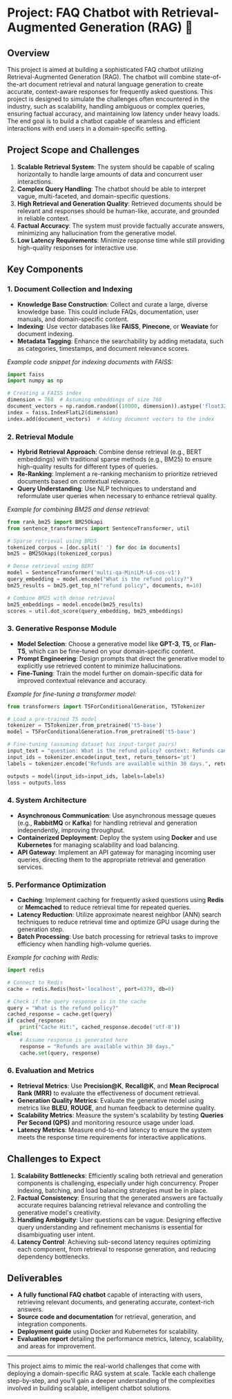 # Project: FAQ Chatbot with Retrieval-Augmented Generation (RAG) 🤖

## Overview

This project is aimed at building a sophisticated FAQ chatbot utilizing Retrieval-Augmented Generation (RAG). The chatbot will combine state-of-the-art document retrieval and natural language generation to create accurate, context-aware responses for frequently asked questions. This project is designed to simulate the challenges often encountered in the industry, such as scalability, handling ambiguous or complex queries, ensuring factual accuracy, and maintaining low latency under heavy loads. The end goal is to build a chatbot capable of seamless and efficient interactions with end users in a domain-specific setting.

## Project Scope and Challenges

1. **Scalable Retrieval System**: The system should be capable of scaling horizontally to handle large amounts of data and concurrent user interactions.
2. **Complex Query Handling**: The chatbot should be able to interpret vague, multi-faceted, and domain-specific questions.
3. **High Retrieval and Generation Quality**: Retrieved documents should be relevant and responses should be human-like, accurate, and grounded in reliable context.
4. **Factual Accuracy**: The system must provide factually accurate answers, minimizing any hallucination from the generative model.
5. **Low Latency Requirements**: Minimize response time while still providing high-quality responses for interactive use.

## Key Components

### 1. Document Collection and Indexing
- **Knowledge Base Construction**: Collect and curate a large, diverse knowledge base. This could include FAQs, documentation, user manuals, and domain-specific content.
- **Indexing**: Use vector databases like **FAISS**, **Pinecone**, or **Weaviate** for document indexing.
- **Metadata Tagging**: Enhance the searchability by adding metadata, such as categories, timestamps, and document relevance scores.

*Example code snippet for indexing documents with FAISS:*
```python
import faiss
import numpy as np

# Creating a FAISS index
dimension = 768  # Assuming embeddings of size 768
document_vectors = np.random.random((10000, dimension)).astype('float32')
index = faiss.IndexFlatL2(dimension)
index.add(document_vectors)  # Adding document vectors to the index
```

### 2. Retrieval Module
- **Hybrid Retrieval Approach**: Combine dense retrieval (e.g., BERT embeddings) with traditional sparse methods (e.g., BM25) to ensure high-quality results for different types of queries.
- **Re-Ranking**: Implement a re-ranking mechanism to prioritize retrieved documents based on contextual relevance.
- **Query Understanding**: Use NLP techniques to understand and reformulate user queries when necessary to enhance retrieval quality.

*Example for combining BM25 and dense retrieval:*
```python
from rank_bm25 import BM25Okapi
from sentence_transformers import SentenceTransformer, util

# Sparse retrieval using BM25
tokenized_corpus = [doc.split(' ') for doc in documents]
bm25 = BM25Okapi(tokenized_corpus)

# Dense retrieval using BERT
model = SentenceTransformer('multi-qa-MiniLM-L6-cos-v1')
query_embedding = model.encode("What is the refund policy?")
bm25_results = bm25.get_top_n("refund policy", documents, n=10)

# Combine BM25 with dense retrieval
bm25_embeddings = model.encode(bm25_results)
scores = util.dot_score(query_embedding, bm25_embeddings)
```

### 3. Generative Response Module
- **Model Selection**: Choose a generative model like **GPT-3**, **T5**, or **Flan-T5**, which can be fine-tuned on your domain-specific content.
- **Prompt Engineering**: Design prompts that direct the generative model to explicitly use retrieved content to minimize hallucinations.
- **Fine-Tuning**: Train the model further on domain-specific data for improved contextual relevance and accuracy.

*Example for fine-tuning a transformer model:*
```python
from transformers import T5ForConditionalGeneration, T5Tokenizer

# Load a pre-trained T5 model
tokenizer = T5Tokenizer.from_pretrained('t5-base')
model = T5ForConditionalGeneration.from_pretrained('t5-base')

# Fine-tuning (assuming dataset has input-target pairs)
input_text = "question: What is the refund policy? context: Refunds can be processed within 30 days."
input_ids = tokenizer.encode(input_text, return_tensors='pt')
labels = tokenizer.encode("Refunds are available within 30 days.", return_tensors='pt')

outputs = model(input_ids=input_ids, labels=labels)
loss = outputs.loss
```

### 4. System Architecture
- **Asynchronous Communication**: Use asynchronous message queues (e.g., **RabbitMQ** or **Kafka**) for handling retrieval and generation independently, improving throughput.
- **Containerized Deployment**: Deploy the system using **Docker** and use **Kubernetes** for managing scalability and load balancing.
- **API Gateway**: Implement an API gateway for managing incoming user queries, directing them to the appropriate retrieval and generation services.

### 5. Performance Optimization
- **Caching**: Implement caching for frequently asked questions using **Redis** or **Memcached** to reduce retrieval time for repeated queries.
- **Latency Reduction**: Utilize approximate nearest neighbor (ANN) search techniques to reduce retrieval time and optimize GPU usage during the generation step.
- **Batch Processing**: Use batch processing for retrieval tasks to improve efficiency when handling high-volume queries.

*Example for caching with Redis:*
```python
import redis

# Connect to Redis
cache = redis.Redis(host='localhost', port=6379, db=0)

# Check if the query response is in the cache
query = "What is the refund policy?"
cached_response = cache.get(query)
if cached_response:
    print("Cache Hit:", cached_response.decode('utf-8'))
else:
    # Assume response is generated here
    response = "Refunds are available within 30 days."
    cache.set(query, response)
```

### 6. Evaluation and Metrics
- **Retrieval Metrics**: Use **Precision@K**, **Recall@K**, and **Mean Reciprocal Rank (MRR)** to evaluate the effectiveness of document retrieval.
- **Generation Quality Metrics**: Evaluate the generative model using metrics like **BLEU**, **ROUGE**, and human feedback to determine quality.
- **Scalability Metrics**: Measure the system's scalability by testing **Queries Per Second (QPS)** and monitoring resource usage under load.
- **Latency Metrics**: Measure end-to-end latency to ensure the system meets the response time requirements for interactive applications.

## Challenges to Expect
1. **Scalability Bottlenecks**: Efficiently scaling both retrieval and generation components is challenging, especially under high concurrency. Proper indexing, batching, and load balancing strategies must be in place.
2. **Factual Consistency**: Ensuring that the generated answers are factually accurate requires balancing retrieval relevance and controlling the generative model's creativity.
3. **Handling Ambiguity**: User questions can be vague. Designing effective query understanding and refinement mechanisms is essential for disambiguating user intent.
4. **Latency Control**: Achieving sub-second latency requires optimizing each component, from retrieval to response generation, and reducing dependency bottlenecks.

## Deliverables
- **A fully functional FAQ chatbot** capable of interacting with users, retrieving relevant documents, and generating accurate, context-rich answers.
- **Source code and documentation** for retrieval, generation, and integration components.
- **Deployment guide** using Docker and Kubernetes for scalability.
- **Evaluation report** detailing the performance metrics, latency, scalability, and areas for improvement.

---

This project aims to mimic the real-world challenges that come with deploying a domain-specific RAG system at scale. Tackle each challenge step-by-step, and you'll gain a deeper understanding of the complexities involved in building scalable, intelligent chatbot solutions.

